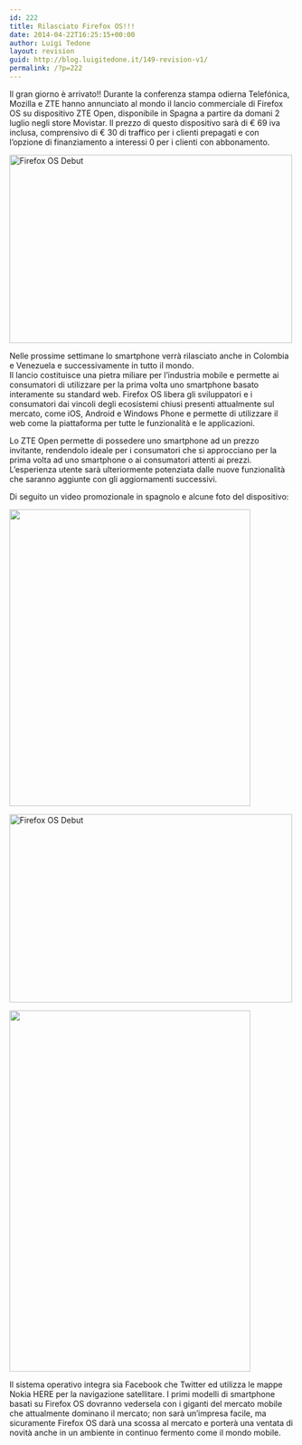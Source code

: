 ```yaml
---
id: 222
title: Rilasciato Firefox OS!!!
date: 2014-04-22T16:25:15+00:00
author: Luigi Tedone
layout: revision
guid: http://blog.luigitedone.it/149-revision-v1/
permalink: /?p=222
---
```

Il gran giorno è arrivato!! Durante la conferenza stampa odierna Telefónica, Mozilla e ZTE hanno annunciato al mondo il lancio commerciale di Firefox OS su dispositivo ZTE Open, disponibile in Spagna a partire da domani 2 luglio negli store Movistar. Il prezzo di questo dispositivo sarà di € 69 iva inclusa, comprensivo di € 30 di traffico per i clienti prepagati e con l&#8217;opzione di finanziamento a interessi 0 per i clienti con abbonamento.

[<img loading="lazy" alt="Firefox OS Debut" src="https://i1.wp.com/farm8.staticflickr.com/7414/9184728722_e57f0facbb.jpg?resize=500%2C333&#038;ssl=1" width="500" height="333" data-recalc-dims="1" />](http://www.flickr.com/photos/mozillaeu/9184728722/ "Firefox OS Debut di mozillaeu, su Flickr")

Nelle prossime settimane lo smartphone verrà rilasciato anche in Colombia e Venezuela e successivamente in tutto il mondo.  
Il lancio costituisce una pietra miliare per l&#8217;industria mobile e permette ai consumatori di utilizzare per la prima volta uno smartphone basato interamente su standard web. Firefox OS libera gli sviluppatori e i consumatori dai vincoli degli ecosistemi chiusi presenti attualmente sul mercato, come iOS, Android e Windows Phone e permette di utilizzare il web come la piattaforma per tutte le funzionalità e le applicazioni.

Lo ZTE Open permette di possedere uno smartphone ad un prezzo invitante, rendendolo ideale per i consumatori che si approcciano per la prima volta ad uno smartphone o ai consumatori attenti ai prezzi. L&#8217;esperienza utente sarà ulteriormente potenziata dalle nuove funzionalità che saranno aggiunte con gli aggiornamenti successivi.

Di seguito un video promozionale in spagnolo e alcune foto del dispositivo:

<img loading="lazy" class="aligncenter" alt="" src="https://i2.wp.com/pressoffice.telefonica.com/img/elementos/imagenes/ZTE_Open_main_menu_426_0.jpg?resize=426%2C525" width="426" height="525" data-recalc-dims="1" /> 

[<img loading="lazy" alt="Firefox OS Debut" src="https://i0.wp.com/farm8.staticflickr.com/7421/9182520055_08f39f2239.jpg?resize=500%2C333&#038;ssl=1" width="500" height="333" data-recalc-dims="1" />](http://www.flickr.com/photos/mozillaeu/9182520055/ "Firefox OS Debut di mozillaeu, su Flickr")

<img loading="lazy" class="aligncenter" alt="" src="https://i1.wp.com/pressoffice.telefonica.com/img/elementos/imagenes/FXOS_IconGrid_copia_426_0.jpg?resize=426%2C639" width="426" height="639" data-recalc-dims="1" /> 

Il sistema operativo integra sia Facebook che Twitter ed utilizza le mappe Nokia HERE per la navigazione satellitare. I primi modelli di smartphone basati su Firefox OS dovranno vedersela con i giganti del mercato mobile che attualmente dominano il mercato; non sarà un&#8217;impresa facile, ma sicuramente Firefox OS darà una scossa al mercato e porterà una ventata di novità anche in un ambiente in continuo fermento come il mondo mobile.

&nbsp;